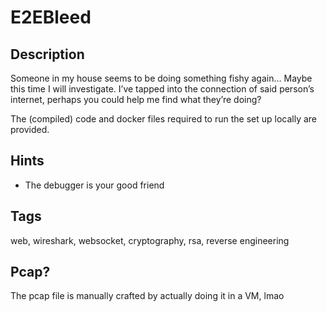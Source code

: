 # E2EBleed

## Description

Someone in my house seems to be doing something fishy again… Maybe this time I will investigate. I’ve tapped into the connection of said person’s internet, perhaps you could help me find what they’re doing?

The (compiled) code and docker files required to run the set up locally are provided.

## Hints

- The debugger is your good friend

## Tags

web, wireshark, websocket, cryptography, rsa, reverse engineering

## Pcap?

The pcap file is manually crafted by actually doing it in a VM, lmao
